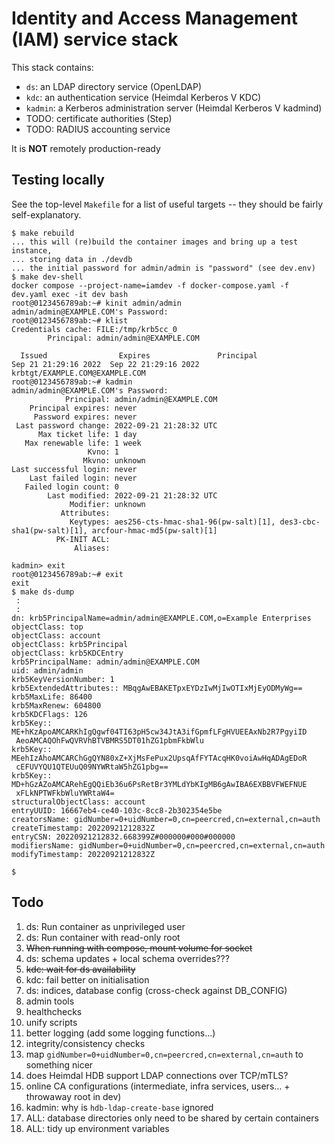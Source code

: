 # Identity and Access Management (IAM) service stack

This stack contains:

* `ds`: an LDAP directory service (OpenLDAP)
* `kdc`: an authentication service (Heimdal Kerberos V KDC)
* `kadmin`: a Kerberos administration server (Heimdal Kerberos V kadmind)
* TODO: certificate authorities (Step)
* TODO: RADIUS accounting service

It is **NOT** remotely production-ready

## Testing locally

See the top-level `Makefile` for a list of useful targets -- they should be
fairly self-explanatory.


```
$ make rebuild
... this will (re)build the container images and bring up a test instance,
... storing data in ./devdb
... the initial password for admin/admin is "password" (see dev.env)
$ make dev-shell
docker compose --project-name=iamdev -f docker-compose.yaml -f dev.yaml exec -it dev bash
root@0123456789ab:~# kinit admin/admin
admin/admin@EXAMPLE.COM's Password:
root@0123456789ab:~# klist
Credentials cache: FILE:/tmp/krb5cc_0
        Principal: admin/admin@EXAMPLE.COM

  Issued                Expires               Principal
Sep 21 21:29:16 2022  Sep 22 21:29:16 2022  krbtgt/EXAMPLE.COM@EXAMPLE.COM
root@0123456789ab:~# kadmin
admin/admin@EXAMPLE.COM's Password: 
            Principal: admin/admin@EXAMPLE.COM
    Principal expires: never
     Password expires: never
 Last password change: 2022-09-21 21:28:32 UTC
      Max ticket life: 1 day
   Max renewable life: 1 week
                 Kvno: 1
                Mkvno: unknown
Last successful login: never
    Last failed login: never
   Failed login count: 0
        Last modified: 2022-09-21 21:28:32 UTC
             Modifier: unknown
           Attributes: 
             Keytypes: aes256-cts-hmac-sha1-96(pw-salt)[1], des3-cbc-sha1(pw-salt)[1], arcfour-hmac-md5(pw-salt)[1]
          PK-INIT ACL: 
              Aliases: 

kadmin> exit
root@0123456789ab:~# exit
exit
$ make ds-dump
 :
 :
dn: krb5PrincipalName=admin/admin@EXAMPLE.COM,o=Example Enterprises
objectClass: top
objectClass: account
objectClass: krb5Principal
objectClass: krb5KDCEntry
krb5PrincipalName: admin/admin@EXAMPLE.COM
uid: admin/admin
krb5KeyVersionNumber: 1
krb5ExtendedAttributes:: MBqgAwEBAKETpxEYDzIwMjIwOTIxMjEyODMyWg==
krb5MaxLife: 86400
krb5MaxRenew: 604800
krb5KDCFlags: 126
krb5Key:: ME+hKzApoAMCARKhIgQgwf04TI63pH5cw34JtA3ifGpmfLFgHVUEEAxNb2R7PgyiID
 AeoAMCAQOhFwQVRVhBTVBMRS5DT01hZG1pbmFkbWlu
krb5Key:: MEehIzAhoAMCARChGgQYN80xZ+XjMsFePux2UpsqAfFYTAcqHK0voiAwHqADAgEDoR
 cEFUVYQU1QTEUuQ09NYWRtaW5hZG1pbg==
krb5Key:: MD+hGzAZoAMCARehEgQQiEb36u6PsRetBr3YMLdYbKIgMB6gAwIBA6EXBBVFWEFNUE
 xFLkNPTWFkbWluYWRtaW4=
structuralObjectClass: account
entryUUID: 16667eb4-ce40-103c-8cc8-2b302354e5be
creatorsName: gidNumber=0+uidNumber=0,cn=peercred,cn=external,cn=auth
createTimestamp: 20220921212832Z
entryCSN: 20220921212832.668399Z#000000#000#000000
modifiersName: gidNumber=0+uidNumber=0,cn=peercred,cn=external,cn=auth
modifyTimestamp: 20220921212832Z

$ 
```

## Todo

1. ds: Run container as unprivileged user
2. ds: Run container with read-only root
3. ~~When running with compose, mount volume for socket~~
4. ds: schema updates + local schema overrides???
5. ~~kdc: wait for ds availability~~
6. kdc: fail better on initialisation
7. ds: indices, database config (cross-check against DB_CONFIG)
8. admin tools
9. healthchecks
10. unify scripts
11. better logging (add some logging functions...)
12. integrity/consistency checks
13. map `gidNumber=0+uidNumber=0,cn=peercred,cn=external,cn=auth` to something nicer
14. does Heimdal HDB support LDAP connections over TCP/mTLS?
15. online CA configurations (intermediate, infra services, users… + throwaway root in dev)
16. kadmin: why is `hdb-ldap-create-base` ignored
17. ALL: database directories only need to be shared by certain containers
18. ALL: tidy up environment variables

